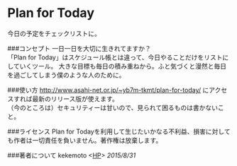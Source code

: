 # Plan for Today
今日の予定をチェックリストに。

###コンセプト
一日一日を大切に生きれてますか？  
「Plan for Today」はスケジュール帳とは違って、今日やることだけをリストにしていくツール。
大きな目標も毎日の積み重ねから。ふと気づくと漫然と毎日を過ごしてしまう僕のような人のために。

###使い方
http://www.asahi-net.or.jp/~yb7m-tkmt/plan-for-today/
にアクセスすれば最新のリリース版が使えます。  
（今のところは）セキュリティーは甘いので、見られて困るものは書かないこと。

###ライセンス
Plan for Todayを利用して生じたいかなる不利益、損害に対しても作者は一切責任を負いません。著作権は放棄します。  

###著者について
kekemoto <[HP](http://www.asahi-net.or.jp/~yb7m-tkmt/)> *2015/8/31*
